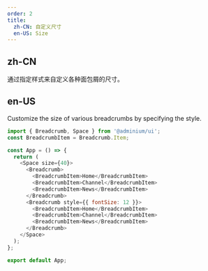 ```yaml
---
order: 2
title:
  zh-CN: 自定义尺寸
  en-US: Size
---
```


## zh-CN

通过指定样式来自定义各种面包屑的尺寸。

## en-US

Customize the size of various breadcrumbs by specifying the style.

```js
import { Breadcrumb, Space } from '@adminium/ui';
const BreadcrumbItem = Breadcrumb.Item;

const App = () => {
  return (
    <Space size={40}>
      <Breadcrumb>
        <BreadcrumbItem>Home</BreadcrumbItem>
        <BreadcrumbItem>Channel</BreadcrumbItem>
        <BreadcrumbItem>News</BreadcrumbItem>
      </Breadcrumb>
      <Breadcrumb style={{ fontSize: 12 }}>
        <BreadcrumbItem>Home</BreadcrumbItem>
        <BreadcrumbItem>Channel</BreadcrumbItem>
        <BreadcrumbItem>News</BreadcrumbItem>
      </Breadcrumb>
    </Space>
  );
};

export default App;
```
